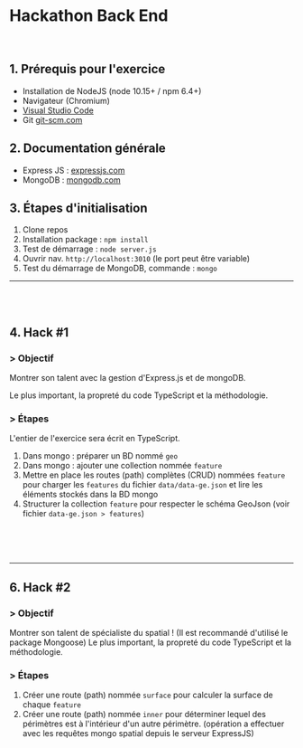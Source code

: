 # Hackathon Back End

<br />

## 1. Prérequis pour l'exercice

  - Installation de NodeJS (node 10.15+ / npm 6.4+)
  - Navigateur (Chromium)
  - [Visual Studio Code](https://code.visualstudio.com/)
  - Git [git-scm.com](https://git-scm.com/downloads)


## 2. Documentation générale
- Express JS : [expressjs.com](https://expressjs.com/)
- MongoDB : [mongodb.com](https://mongodb.com/)


## 3. Étapes d'initialisation

1. Clone repos
2. Installation package : `npm install`
3. Test de démarrage : `node server.js`
4. Ouvrir nav. `http://localhost:3010` (le port peut être variable)
5. Test du démarrage de MongoDB, commande : `mongo`


---

<br />
<br />

## 4. Hack #1

### > Objectif
Montrer son talent avec la gestion d'Express.js et de mongoDB.

Le plus important, la propreté du code TypeScript et la méthodologie.


### > Étapes


L'entier de l'exercice sera écrit en TypeScript.

1. Dans mongo : préparer un BD nommé `geo`
2. Dans mongo : ajouter une collection nommée `feature`
3. Mettre en place les routes (path) complètes (CRUD) nommées `feature` pour charger les `features` du fichier `data/data-ge.json` et lire les éléments stockés dans la BD mongo
4. Structurer la collection `feature` pour respecter le schéma GeoJson (voir fichier `data-ge.json > features`)

<br />
<br />
<br />

---


## 6. Hack #2

### > Objectif

Montrer son talent de spécialiste du spatial !
(Il est recommandé d'utilisé le package Mongoose)
Le plus important, la propreté du code TypeScript et la méthodologie.

### > Étapes

1. Créer une route (path) nommée `surface` pour calculer la surface de chaque `feature`
2. Créer une route (path) nommée `inner` pour déterminer lequel des périmètres est à l'intérieur d'un autre périmètre. (opération a effectuer avec les requêtes mongo spatial depuis le serveur ExpressJS)

